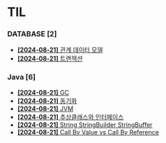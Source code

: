 # TIL
 
### DATABASE [2]
- [**[2024-08-21]**  관계 데이터 모델](https://github.com/A-lass/TIL/blob/main/DATABASE/관계_데이터_모델.md)
- [**[2024-08-21]**  트랜잭션](https://github.com/A-lass/TIL/blob/main/DATABASE/트랜잭션.md)
### Java [6]
- [**[2024-08-21]**  GC](https://github.com/A-lass/TIL/blob/main/Java/GC.md)
- [**[2024-08-21]**  동기화](https://github.com/A-lass/TIL/blob/main/Java/동기화.md)
- [**[2024-08-21]**  JVM](https://github.com/A-lass/TIL/blob/main/Java/JVM.md)
- [**[2024-08-21]**  추상클래스와 인터페이스](https://github.com/A-lass/TIL/blob/main/Java/추상클래스와_인터페이스.md)
- [**[2024-08-21]**  String StringBuilder StringBuffer](https://github.com/A-lass/TIL/blob/main/Java/String_StringBuilder_StringBuffer.md)
- [**[2024-08-21]**  Call By Value vs Call By Reference](https://github.com/A-lass/TIL/blob/main/Java/Call_By_Value_vs_Call_By_Reference.md)
